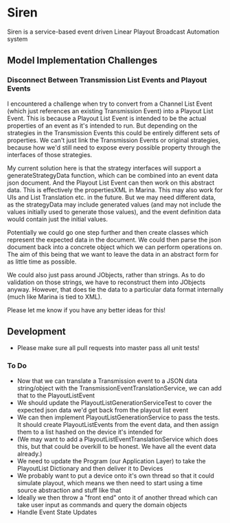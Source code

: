 # Siren
Siren is a service-based event driven Linear Playout Broadcast Automation system

## Model Implementation Challenges
### Disconnect Between Transmission List Events and Playout Events
I encountered a challenge when try to convert from a Channel List Event (which just references an existing Transmission Event) into a Playout List Event. This is because a Playout List Event is intended to be the actual properties of an event as it's intended to run. But depending on the strategies in the Transmission Events this could be entirely different sets of properties. We can't just link the Transmission Events or original strategies, because how we'd still need to expose every possible property through the interfaces of those strategies.

My current solution here is that the strategy interfaces will support a generateStrategyData function, which can be combined into an event data json document. And the Playout List Event can then work on this abstract data. This is effectively the propertiesXML in Marina. This may also work for UIs and List Translation etc. in the future. But we may need different data, as the strategyData may include generated values (and may not include the values initially used to generate those values), and the event definition data would contain just the initial values.

Potentially we could go one step further and then create classes which represent the expected data in the document. We could then parse the json document back into a concrete object which we can perform operations on. The aim of this being that we want to leave the data in an abstract form for as little time as possible.

We could also just pass around JObjects, rather than strings. As to do validation on those strings, we have to reconstruct them into JObjects anyway. However, that does tie the data to a particular data format internally (much like Marina is tied to XML).

Please let me know if you have any better ideas for this!

## Development
- Please make sure all pull requests into master pass all unit tests!

### To Do
- Now that we can translate a Transmission event to a JSON data string/object with the TransmissionEventTranslationService, we can add that to the PlayoutListEvent
- We should update the PlayoutListGenerationServiceTest to cover the expected json data we'd get back from the playout list event
- We can then implement PlayoutListGenerationService to pass the tests. It should create PlayoutListEvents from the event data, and then assign them to a list hashed on the device it's intended for
- (We may want to add a PlayoutListEventTranslationService which does this, but that could be overkill to be honest. We have all the event data already.)
- We need to update the Program (our Application Layer) to take the PlayoutList Dictionary and then deliver it to Devices
- We probably want to put a device onto it's own thread so that it could simulate playout, which means we then need to start using a time source abstraction and stuff like that
- Ideally we then throw a "front end" onto it of another thread which can take user input as commands and query the domain objects
- Handle Event State Updates